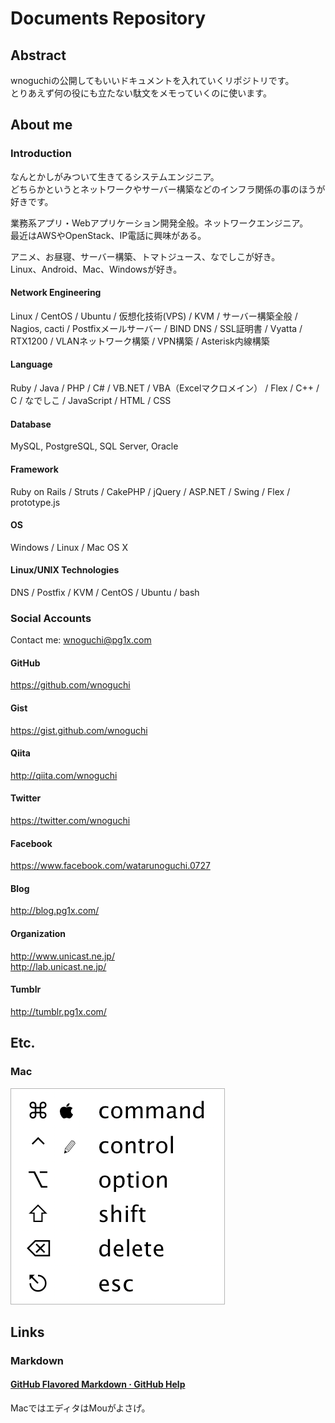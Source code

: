 # Documents Repository

## Abstract

wnoguchiの公開してもいいドキュメントを入れていくリポジトリです。  
とりあえず何の役にも立たない駄文をメモっていくのに使います。

## About me

### Introduction

なんとかしがみついて生きてるシステムエンジニア。  
どちらかというとネットワークやサーバー構築などのインフラ関係の事のほうが好きです。  

業務系アプリ・Webアプリケーション開発全般。ネットワークエンジニア。  
最近はAWSやOpenStack、IP電話に興味がある。

アニメ、お昼寝、サーバー構築、トマトジュース、なでしこが好き。  
Linux、Android、Mac、Windowsが好き。

#### Network Engineering

Linux / CentOS / Ubuntu / 仮想化技術(VPS) / KVM / サーバー構築全般 / Nagios, cacti / Postfixメールサーバー / BIND DNS / SSL証明書 / Vyatta / RTX1200 / VLANネットワーク構築 / VPN構築 / Asterisk内線構築

#### Language

Ruby / Java / PHP / C# / VB.NET / VBA（Excelマクロメイン） / Flex / C++ / C / なでしこ / JavaScript / HTML / CSS

#### Database

MySQL, PostgreSQL, SQL Server, Oracle

#### Framework

Ruby on Rails / Struts / CakePHP / jQuery / ASP.NET / Swing / Flex / prototype.js

#### OS

Windows / Linux / Mac OS X

#### Linux/UNIX Technologies

DNS / Postfix / KVM / CentOS / Ubuntu / bash

### Social Accounts

Contact me: wnoguchi@pg1x.com

#### GitHub

https://github.com/wnoguchi

#### Gist

https://gist.github.com/wnoguchi

#### Qiita

http://qiita.com/wnoguchi

#### Twitter

https://twitter.com/wnoguchi

#### Facebook

https://www.facebook.com/watarunoguchi.0727

#### Blog

http://blog.pg1x.com/

#### Organization

http://www.unicast.ne.jp/  
http://lab.unicast.ne.jp/

#### Tumblr

http://tumblr.pg1x.com/

## Etc.

### Mac

![](Macのショートカット記号.png)

## Links

### Markdown

#### [GitHub Flavored Markdown · GitHub Help](https://help.github.com/articles/github-flavored-markdown)  

MacではエディタはMouがよさげ。
